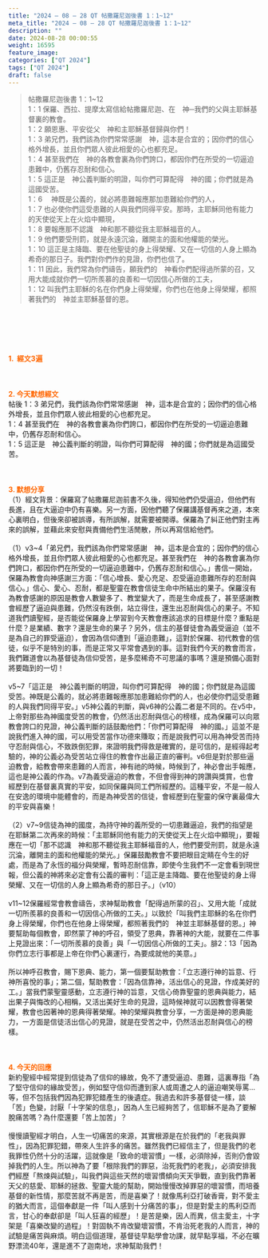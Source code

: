```yaml
---
title: "2024 – 08 – 28 QT 帖撒羅尼迦後書 1：1~12"
meta_title: "2024 – 08 – 28 QT 帖撒羅尼迦後書 1：1~12"
description: ""
date: 2024-08-28 00:00:55
weight: 16595
feature_image: 
categories: ["QT 2024"]
tags: ["QT 2024"]
draft: false
---
```


<blockquote>帖撒羅尼迦後書 1：1~12<br />
1：1 保羅、西拉、提摩太寫信給帖撒羅尼迦、在　神─我們的父與主耶穌基督裏的教會。<br />
1：2 願恩惠、平安從父　神和主耶穌基督歸與你們！<br />
1：3 弟兄們，我們該為你們常常感謝　神，這本是合宜的；因你們的信心格外增長，並且你們眾人彼此相愛的心也都充足。<br />
1：4 甚至我們在　神的各教會裏為你們誇口，都因你們在所受的一切逼迫患難中，仍舊存忍耐和信心。<br />
1：5 這正是　神公義判斷的明證，叫你們可算配得　神的國；你們就是為這國受苦。<br />
1：6 　神既是公義的，就必將患難報應那加患難給你們的人，<br />
1：7 也必使你們這受患難的人與我們同得平安。那時，主耶穌同他有能力的天使從天上在火焰中顯現，<br />
1：8 要報應那不認識　神和那不聽從我主耶穌福音的人。<br />
1：9 他們要受刑罰，就是永遠沉淪，離開主的面和他權能的榮光。<br />
1：10 這正是主降臨、要在他聖徒的身上得榮耀、又在一切信的人身上顯為希奇的那日子。我們對你們作的見證，你們也信了。<br />
1：11 因此，我們常為你們禱告，願我們的　神看你們配得過所蒙的召，又用大能成就你們一切所羨慕的良善和一切因信心所做的工夫，<br />
1：12 叫我們主耶穌的名在你們身上得榮耀，你們也在他身上得榮耀，都照著我們的　神並主耶穌基督的恩。</blockquote><br />
&nbsp;<br />
<br />
&nbsp;<br />
<br />
<span style="color: #ff6600;"><strong>1.  經文3遍</strong></span><br />
<br />
&nbsp;<br />
<br />
<span style="color: #ff6600;"><strong>2. 今天默想經文<br />
</strong></span>帖後 1：3 弟兄們，我們該為你們常常感謝　神，這本是合宜的；因你們的信心格外增長，並且你們眾人彼此相愛的心也都充足。<br />
1：4 甚至我們在　神的各教會裏為你們誇口，都因你們在所受的一切逼迫患難中，仍舊存忍耐和信心。<br />
1：5 這正是　神公義判斷的明證，叫你們可算配得　神的國；你們就是為這國受苦。<br />
<br />
&nbsp;<br />
<br />
<strong><span style="color: #ff6600;">3. 默想分享<br />
</span></strong>（1）經文背景：保羅寫了帖撒羅尼迦前書不久後，得知他們仍受逼迫，但他們有長進，且在大逼迫中仍有喜樂。另一方面，因他們聽了保羅講基督再來之道，本來心裏明白，但後來卻被誤導，有所誤解，就需要被開導。保羅為了糾正他們對主再來的誤解，並藉此來安慰與責備他們生活閒散，所以再寫信給他們。<br />
<br />
（1）v3~4「弟兄們，我們該為你們常常感謝　神，這本是合宜的；因你們的信心格外增長，並且你們眾人彼此相愛的心也都充足。甚至我們在　神的各教會裏為你們誇口，都因你們在所受的一切逼迫患難中，仍舊存忍耐和信心。」書信一開始，保羅為教會向神感謝三方面：「信心增長、愛心充足、忍受逼迫患難所存的忍耐與信心。」信心、愛心、忍耐，都是聖靈在教會信徒生命中所結出的果子。保羅沒有為教會感謝的原因是教會人數變多了、教堂變大了，而是生命成長了，甚至感謝教會經歷了逼迫與患難，仍然沒有跌倒，站立得住，還生出忍耐與信心的果子。不知道我們讀聖經，是否能從保羅身上學習到今天教會應該追求的目標是什麼？重點是什麼？是業績、數字？還是生命的果子？另外，信主的基督徒會為義受逼迫（並不是為自己的罪受逼迫），會因為信仰遭到「逼迫患難」，這對於保羅、初代教會的信徒，似乎不是特別的事，而是正常又平常會遇到的事。這對我們今天的教會而言，我們難道會以為基督徒為信仰受苦，是多麼稀奇不可思議的事嗎？還是預備心面對將要臨到的一切！<br />
<br />
v5~7「這正是　神公義判斷的明證，叫你們可算配得　神的國；你們就是為這國受苦。神既是公義的，就必將患難報應那加患難給你們的人，也必使你們這受患難的人與我們同得平安。」v5神公義的判斷，與v6神的公義二者是不同的。在v5中，上帝對那些為神國度受苦的教會，仍然活出忍耐與信心的榜樣，成為保羅可以向眾教會誇口的見證，神公義判斷的話鼓勵他們：「你們可算配得　神的國。」這並不是說我們進入神的國，可以用受苦當作功德來賺取；而是說我們可以用為神受苦而持守忍耐與信心，不致跌倒犯罪，來證明我們得救是確實的，是可信的，是經得起考驗的，神的公義必為受苦站立得住的教會作出最正直的審判。v6但是對於那些逼迫教會，給教會帶來患難的人而言，神有祂的時候，時候到了，神必會出手報應，這也是神公義的作為。v7為義受逼迫的教會，不但會得到神的誇讚與獎賞，也會經歷到在基督裏真實的平安，如同保羅與同工們所經歷的。這種平安，不是一般人在安逸的環境中能體會的，而是為神受苦的信徒，會經歷到在聖靈的保守裏最偉大的平安與喜樂！<br />
<br />
（2）v7~9信徒為神的國度，為持守神的義所受的一切患難逼迫，我們的指望是在耶穌第二次再來的時候：「主耶穌同他有能力的天使從天上在火焰中顯現」，要報應在一切「那不認識　神和那不聽從我主耶穌福音的人，他們要受刑罰，就是永遠沉淪，離開主的面和他權能的榮光。」保羅鼓勵教會不要把眼目定睛在今生的好處，而是為了永恆的福分與榮耀，暫時忍耐信靠，即使今生我們不一定會看到現世報，但公義的神將來必定會有公義的審判：「這正是主降臨、要在他聖徒的身上得榮耀、又在一切信的人身上顯為希奇的那日子。」（v10）<br />
<br />
v11~12保羅經常會教會禱告，求神幫助教會「配得過所蒙的召」、又用大能「成就一切所羨慕的良善和一切因信心所做的工夫。」以致於「叫我們主耶穌的名在你們身上得榮耀，你們也在他身上得榮耀，都照著我們的　神並主耶穌基督的恩。」神要幫助每個教會，即然蒙了神的呼召，領受了恩典，靠著神的大能，就要在二件事上見證出來：「一切所羨慕的良善」與「一切因信心所做的工夫」。腓2：13「因為你們立志行事都是上帝在你們心裏運行，為要成就他的美意。」<br />
<br />
所以神呼召教會，賜下恩典、能力，第一個要幫助教會：「立志遵行神的旨意、行神所喜悅的事」；第二個，幫助教會：「因為信靠神，活出信心的見證，作成美好的工。」當我們蒙聖靈感動，立志遵行神的旨意，又信心倚靠聖靈的恩典與能力，結出果子與悔改的心相稱，又活出美好生命的見證，這時候神就可以因教會得著榮耀，教會也因著神的恩典得著榮耀。神的榮耀與教會分享，一方面是神的恩典能力，一方面是信徒活出信心的見證，就是在受苦之中，仍然活出忍耐與信心的榜樣。<br />
<br />
&nbsp;<br />
<br />
<strong style="font-size: inherit;"><span style="color: #ff6600;">4. 今天的回應<br />
</span></strong>新約聖經中經常提到信徒為了信仰的緣故，免不了遭受逼迫、患難，這裏專指「為了堅守信仰的緣故受苦」，例如堅守信仰而遭到家人或周遭之人的逼迫嘲笑辱罵…等，但不包括我們因為犯罪犯錯產生的後遺症。我過去和許多基督徒一樣，談「苦」色變，討厭「十字架的信息」，因為人生已經夠苦了，信耶穌不是為了要解脫痛苦嗎？為什麼還要「苦上加苦」？<br />
<br />
慢慢讀聖經才明白，人生一切痛苦的來源，其實根源是在於我們的「老我與罪性」，因為犯罪犯錯，帶來人生許多的痛苦。雖然我們已經信主了，但是我們的老我罪性仍然十分的活躍，這就像是「致命的壞習慣」一樣，必須除掉，否則仍會毀掉我們的人生。所以神為了要「根除我們的罪惡，治死我們的老我」，必須安排我們經歷「熬煉與試驗」，叫我們與這些天然的壞習慣傾向天天爭戰，直到我們靠著天父的慈愛、耶穌的拯救、聖靈大能的幫助，開始慢慢改掉罪惡的壞習慣，而培養基督的新性情，那麼苦就不再是苦，而是喜樂了！就像馬利亞打破香膏，對不愛主的猶大而言，這個奉獻是一件「叫人感到十分痛苦的事」，但是對愛主的馬利亞而言，甘心的奉獻卻是「叫人狂喜的經歷」！是苦是樂，因人而異，信主愛主，十字架是「喜樂改變的過程」！對固執不肯改變壞習慣，不肯治死老我的人而言，神的試驗是痛苦與麻煩。明白這個道理，基督徒早點學會功課，就早點享福，不必在曠野漂流40年，還是進不了迦南地，求神幫助我們！<br />
<br />
&nbsp;<br />
<br />
&nbsp;<br />
<br />
&nbsp;<br />
<br />
&nbsp;<br />
<br />
<strong style="font-size: inherit;"><span style="color: #ff6600;"> </span></strong><br />
<br />
<audio style="display: none;" controls="controls"></audio><br />
<br />
<audio style="display: none;" controls="controls"></audio><br />
<br />
<audio style="display: none;" controls="controls"></audio><br />
<br />
<audio style="display: none;" controls="controls"></audio><br />
<br />
<audio style="display: none;" controls="controls"></audio>
        